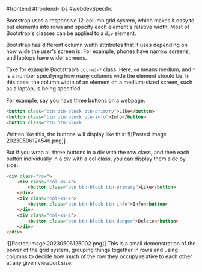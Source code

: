 #frontend #frontend-libs #webdevSpecific 

Bootstrap uses a responsive 12-column grid system, which makes it easy to put elements into rows and specify each element's relative width. Most of Bootstrap's classes can be applied to a `div` element.

Bootstrap has different column width attributes that it uses depending on how wide the user's screen is. For example, phones have narrow screens, and laptops have wider screens.

Take for example Bootstrap's `col-md-*` class. Here, `md` means medium, and `*` is a number specifying how many columns wide the element should be. In this case, the column width of an element on a medium-sized screen, such as a laptop, is being specified.

For example, say you have three buttons on a webpage:
```html
<button class="btn btn-block btn-primary">Like</button>
<button class="btn btn-block btn-info">Info</button>
<button class="btn btn-block
```
Written like this, the buttons will display like this:
![[Pasted image 20230506124546.png]]

But if you wrap all three buttons in a div with the row class, and then each button individually in a div with a col class, you can display them side by side:
```html
<div class="row">
	<div class="col-xs-4">
		<button class="btn btn-block btn-primary">Like</button>
	</div>
	<div class="col-xs-4">
		<button class="btn btn-block btn-info">Info</button>
	</div>
	<div class="col-xs-4">
		<button class="btn btn-block btn-danger">Delete</button>
	</div>
</div>
```
![[Pasted image 20230506125002.png]]
This is a small demonstration of the power of the grid system, grouping things together in rows and using columns to decide how much of the row they occupy relative to each other at any given viewport size.